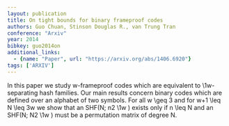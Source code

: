 ```yaml
---
layout: publication
title: On tight bounds for binary frameproof codes
authors: Guo Chuan, Stinson Douglas R., van Trung Tran
conference: "Arxiv"
year: 2014
bibkey: guo2014on
additional_links:
  - {name: "Paper", url: "https://arxiv.org/abs/1406.6920"}
tags: ['ARXIV']
---
```

In this paper we study w-frameproof codes which are equivalent to \1w\-separating hash families. Our main results concern binary codes which are defined over an alphabet of two symbols. For all w \geq 3 and for w+1 \leq N \leq 3w we show that an SHF(N; n2 \1w \) exists only if n \leq N and an SHF(N; N2 \1w \) must be a permutation matrix of degree N.
